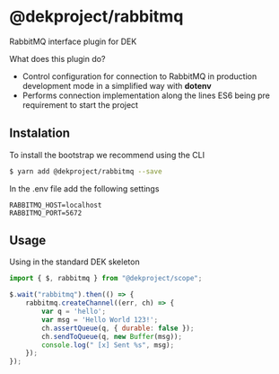 # @dekproject/rabbitmq

RabbitMQ interface plugin for DEK

What does this plugin do?

* Control configuration for connection to RabbitMQ in production development mode in a simplified way with **dotenv**
* Performs connection implementation along the lines ES6 being pre requirement to start the project

## Instalation

To install the bootstrap we recommend using the CLI

```bash
$ yarn add @dekproject/rabbitmq --save
```

In the .env file add the following settings

```
RABBITMQ_HOST=localhost
RABBITMQ_PORT=5672
```

## Usage

Using in the standard DEK skeleton

```js
import { $, rabbitmq } from "@dekproject/scope";

$.wait("rabbitmq").then(() => {
    rabbitmq.createChannel((err, ch) => {
        var q = 'hello';
        var msg = 'Hello World 123!';
        ch.assertQueue(q, { durable: false });
        ch.sendToQueue(q, new Buffer(msg));
        console.log(" [x] Sent %s", msg);
    });
});
```
